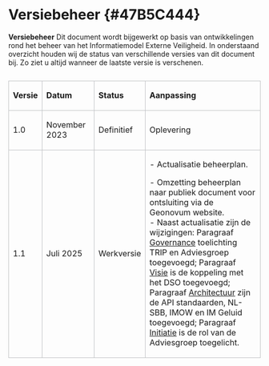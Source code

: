 # Versiebeheer {#47B5C444}
<b>Versiebeheer</b>
Dit document wordt bijgewerkt op basis van ontwikkelingen rond het beheer van het Informatiemodel Externe Veiligheid. In onderstaand overzicht houden wij de status van verschillende versies van dit document bij. Zo ziet u altijd wanneer de laatste versie is verschenen. 
<table style='width: 100%;'><caption></caption>
<colgroup><col id='col1' style='width: 9.801876955161628%;'>
<col id='col2' style='width: 21.3532614992469%;'>
<col id='col3' style='width: 14.772332290580465%;'>
<col id='col4' style='width: 54.072529255011005%;'>
</colgroup>
<tbody><tr><td class='left' style='border-top: 0.5pt solid #C0C2C4; border-left: 0.5pt solid #C0C2C4; border-bottom: 0.5pt solid #C0C2C4; border-right: 0.5pt solid #C0C2C4;'><p id='2BB7218D'><b>Versie</b></p></td>
<td class='left' style='border-top: 0.5pt solid #C0C2C4; border-left: 0.5pt solid #C0C2C4; border-bottom: 0.5pt solid #C0C2C4; border-right: 0.5pt solid #C0C2C4;'><p id='2B8EDE10'><b>Datum</b></p></td>
<td class='left' style='border-top: 0.5pt solid #C0C2C4; border-left: 0.5pt solid #C0C2C4; border-bottom: 0.5pt solid #C0C2C4; border-right: 0.5pt solid #C0C2C4;'><p id='22E9DC5D'><b>Status</b></p></td>
<td class='left' style='border-top: 0.5pt solid #C0C2C4; border-left: 0.5pt solid #C0C2C4; border-bottom: 0.5pt solid #C0C2C4; border-right: 0.5pt solid #C0C2C4;'><p id='00B79961'><b>Aanpassing</b></p></td>
</tr>
<tr><td class='left' style='border-top: 0.5pt solid #C0C2C4; border-left: 0.5pt solid #C0C2C4; border-bottom: 0.5pt solid #C0C2C4; border-right: 0.5pt solid #C0C2C4;'><p id='43D756B8'>1.0</p></td>
<td class='left' style='border-top: 0.5pt solid #C0C2C4; border-left: 0.5pt solid #C0C2C4; border-bottom: 0.5pt solid #C0C2C4; border-right: 0.5pt solid #C0C2C4;'><p id='3726B6C9'>November 2023</p></td>
<td class='left' style='border-top: 0.5pt solid #C0C2C4; border-left: 0.5pt solid #C0C2C4; border-bottom: 0.5pt solid #C0C2C4; border-right: 0.5pt solid #C0C2C4;'><p id='633F0865'>Definitief</p></td>
<td class='left' style='border-top: 0.5pt solid #C0C2C4; border-left: 0.5pt solid #C0C2C4; border-bottom: 0.5pt solid #C0C2C4; border-right: 0.5pt solid #C0C2C4;'><p id='0432008F'>Oplevering</p></td>
</tr>
<tr><td class='left' style='border-top: 0.5pt solid #C0C2C4; border-left: 0.5pt solid #C0C2C4; border-bottom: 0.5pt solid #C0C2C4; border-right: 0.5pt solid #C0C2C4;'><p id='6A555544'>1.1</p></td>
<td class='left' style='border-top: 0.5pt solid #C0C2C4; border-left: 0.5pt solid #C0C2C4; border-bottom: 0.5pt solid #C0C2C4; border-right: 0.5pt solid #C0C2C4;'><p id='66B4F1D6'>Juli 2025</p></td>
<td class='left' style='border-top: 0.5pt solid #C0C2C4; border-left: 0.5pt solid #C0C2C4; border-bottom: 0.5pt solid #C0C2C4; border-right: 0.5pt solid #C0C2C4;'><p id='46AE7A4E'>Werkversie</p></td>
<td class='left' style='border-top: 0.5pt solid #C0C2C4; border-left: 0.5pt solid #C0C2C4; border-bottom: 0.5pt solid #C0C2C4; border-right: 0.5pt solid #C0C2C4;'><p id='17D74612'>- Actualisatie beheerplan.</p><p id='2E96DAD4'>- Omzetting beheerplan naar publiek document voor ontsluiting via de Geonovum website.   <br/>
- Naast actualisatie zijn de wijzigingen: Paragraaf <a href='#3F808C16'>Governance</a> toelichting TRIP en Adviesgroep toegevoegd; Paragraaf <a href='#70DDEAA4'>Visie</a> is de koppeling met het DSO toegevoegd; Paragraaf <a href='#30830BA9'>Architectuur</a> zijn de API standaarden, NL-SBB, IMOW en IM Geluid toegevoegd; Paragraaf <a href='#741CFF7D'>Initiatie</a> is de rol van de Adviesgroep toegelicht. </p></td>
</tr>
</tbody>
</table>

